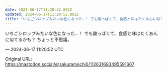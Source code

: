 ```yaml
---
date: 2024-06-17T11:20:52.802Z
updated: 2024-06-17T11:20:52.802Z
title: "いちごシロップみたいな色になった…！ でも酸っぱくて、食感と味はたくあんに似てる[...]"
---
```


<p>いちごシロップみたいな色になった…！ でも酸っぱくて、食感と味はたくあんに似てるかも？ ちょっと不思議。</p>

&mdash; 2024-06-17 11:20:52 UTC

Original URL: https://mastodon.social/@sakuramochi0/112631693495591667
